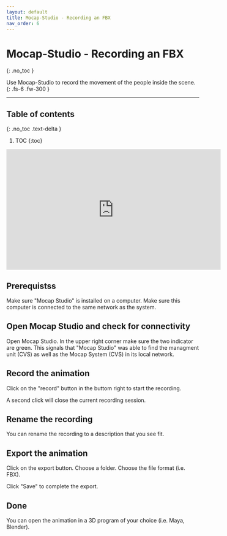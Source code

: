 ```yaml
---
layout: default
title: Mocap-Studio - Recording an FBX
nav_order: 6
---
```


# Mocap-Studio - Recording an FBX
{: .no_toc }

Use Mocap-Studio to record the movement of the people inside the scene.
{: .fs-6 .fw-300 }



---
## Table of contents
{: .no_toc .text-delta }

1. TOC
{:toc}


<iframe width="560" height="315" src="https://www.youtube.com/embed/5m-6Mp5ea3c" frameborder="0" allowfullscreen></iframe>


## Prerequistss
Make sure "Mocap Studio" is installed on a computer.
Make sure this computer is connected to the same network as the system.

## Open Mocap Studio and check for connectivity
Open Mocap Studio. In the upper right corner make sure the two indicator are green.
This signals that "Mocap Studio" was able to find the managment unit (CVS) as well as the Mocap System (CVS) in its local network.

## Record the animation 

Click on the "record" button in the buttom right to start the recording.

A second click will close the current recording session.

## Rename the recording

You can rename the recording to a description that you see fit.

## Export the animation
Click on the export button. Choose a folder. Choose the file format (i.e. FBX).

Click "Save" to complete the export.

## Done
You can open the animation in a 3D program of your choice (i.e. Maya, Blender).


